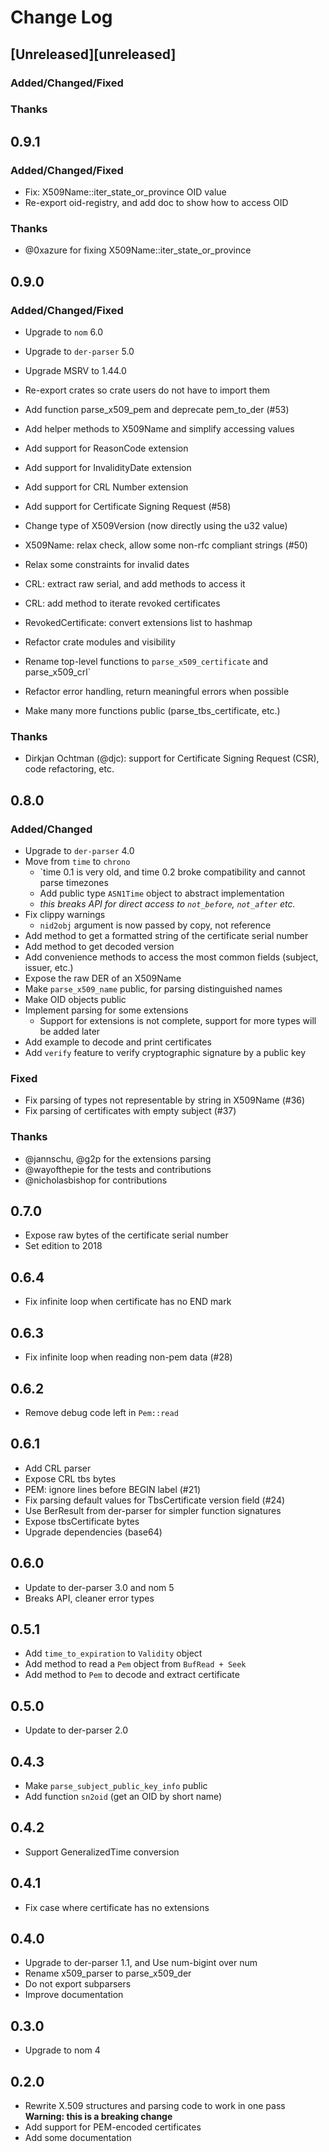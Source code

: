 # Change Log

## [Unreleased][unreleased] 

### Added/Changed/Fixed

### Thanks

## 0.9.1

### Added/Changed/Fixed

- Fix: X509Name::iter_state_or_province OID value
- Re-export oid-registry, and add doc to show how to access OID

### Thanks

- @0xazure for fixing X509Name::iter_state_or_province

## 0.9.0

### Added/Changed/Fixed

- Upgrade to `nom` 6.0
- Upgrade to `der-parser` 5.0
- Upgrade MSRV to 1.44.0
- Re-export crates so crate users do not have to import them

- Add function parse_x509_pem and deprecate pem_to_der (#53)
- Add helper methods to X509Name and simplify accessing values
- Add support for ReasonCode extension
- Add support for InvalidityDate extension
- Add support for CRL Number extension
- Add support for Certificate Signing Request (#58)

- Change type of X509Version (now directly using the u32 value)
- X509Name: relax check, allow some non-rfc compliant strings (#50)
- Relax some constraints for invalid dates
- CRL: extract raw serial, and add methods to access it
- CRL: add method to iterate revoked certificates
- RevokedCertificate: convert extensions list to hashmap

- Refactor crate modules and visibility
- Rename top-level functions to `parse_x509_certificate` and parse_x509_crl`

- Refactor error handling, return meaningful errors when possible
- Make many more functions public (parse_tbs_certificate, etc.)

### Thanks

- Dirkjan Ochtman (@djc): support for Certificate Signing Request (CSR), code refactoring, etc.

## 0.8.0

### Added/Changed

- Upgrade to `der-parser` 4.0
- Move from `time` to `chrono`
  - `time 0.1 is very old, and time 0.2 broke compatibility and cannot parse timezones
  - Add public type `ASN1Time` object to abstract implementation
  - *this breaks API for direct access to `not_before`, `not_after` etc.*
- Fix clippy warnings
  - `nid2obj` argument is now passed by copy, not reference
- Add method to get a formatted string of the certificate serial number
- Add method to get decoded version
- Add convenience methods to access the most common fields (subject, issuer, etc.)
- Expose the raw DER of an X509Name
- Make `parse_x509_name` public, for parsing distinguished names
- Make OID objects public
- Implement parsing for some extensions
  - Support for extensions is not complete, support for more types will be added later
- Add example to decode and print certificates
- Add `verify` feature to verify cryptographic signature by a public key

### Fixed

- Fix parsing of types not representable by string in X509Name (#36)
- Fix parsing of certificates with empty subject (#37)

### Thanks

- @jannschu, @g2p for the extensions parsing
- @wayofthepie for the tests and contributions
- @nicholasbishop for contributions

## 0.7.0

- Expose raw bytes of the certificate serial number
- Set edition to 2018

## 0.6.4

- Fix infinite loop when certificate has no END mark

## 0.6.3

- Fix infinite loop when reading non-pem data (#28)

## 0.6.2

- Remove debug code left in `Pem::read`

## 0.6.1

- Add CRL parser
- Expose CRL tbs bytes
- PEM: ignore lines before BEGIN label (#21)
- Fix parsing default values for TbsCertificate version field (#24)
- Use BerResult from der-parser for simpler function signatures
- Expose tbsCertificate bytes
- Upgrade dependencies (base64)

## 0.6.0

- Update to der-parser 3.0 and nom 5
- Breaks API, cleaner error types

## 0.5.1

- Add `time_to_expiration` to `Validity` object
- Add method to read a `Pem` object from `BufRead + Seek`
- Add method to `Pem` to decode and extract certificate

## 0.5.0

- Update to der-parser 2.0

## 0.4.3

- Make `parse_subject_public_key_info` public
- Add function `sn2oid` (get an OID by short name)

## 0.4.2

- Support GeneralizedTime conversion

## 0.4.1

- Fix case where certificate has no extensions

## 0.4.0

- Upgrade to der-parser 1.1, and Use num-bigint over num
- Rename x509_parser to parse_x509_der
- Do not export subparsers
- Improve documentation

## 0.3.0

- Upgrade to nom 4

## 0.2.0

- Rewrite X.509 structures and parsing code to work in one pass
  **Warning: this is a breaking change**
- Add support for PEM-encoded certificates
- Add some documentation


